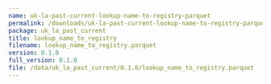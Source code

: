 ```yaml
---
name: uk-la-past-current-lookup-name-to-registry-parquet
permalink: /downloads/uk-la-past-current-lookup-name-to-registry-parquet/0_1_0
package: uk_la_past_current
title: lookup_name_to_registry
filename: lookup_name_to_registry.parquet
version: 0.1.0
full_version: 0.1.0
file: /data/uk_la_past_current/0.1.0/lookup_name_to_registry.parquet
---
```

